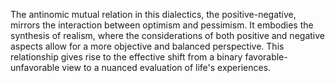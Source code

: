 
The antinomic mutual relation in this dialectics, the positive-negative, mirrors the interaction between optimism and pessimism. It embodies the synthesis of realism, where the considerations of both positive and negative aspects allow for a more objective and balanced perspective. This relationship gives rise to the effective shift from a binary favorable-unfavorable view to a nuanced evaluation of life's experiences.

